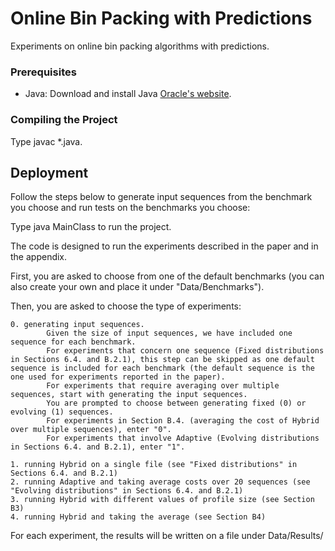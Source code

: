 # Online Bin Packing with Predictions
Experiments on online bin packing algorithms with predictions. 

### Prerequisites

- Java: Download and install Java [Oracle's website](https://www.oracle.com/java/technologies/javase-downloads.html).

### Compiling the Project

Type javac *.java.

## Deployment

Follow the steps below to generate input sequences from the benchmark you choose and run tests on the benchmarks you choose:

Type java MainClass to run the project.

The code is designed to run the experiments described in the paper and in the appendix. 

First, you are asked to choose from one of the default benchmarks (you can also create your own and place it under "Data/Benchmarks").

Then, you are asked to choose the type of experiments:


	0. generating input sequences. 
			Given the size of input sequences, we have included one sequence for each benchmark. 
			For experiments that concern one sequence (Fixed distributions in Sections 6.4. and B.2.1), this step can be skipped as one default sequence is included for each benchmark (the default sequence is the one used for experiments reported in the paper).  
			For experiments that require averaging over multiple sequences, start with generating the input sequences.
			You are prompted to choose between generating fixed (0) or evolving (1) sequences. 
			For experiments in Section B.4. (averaging the cost of Hybrid over multiple sequences), enter "0". 
			For experiments that involve Adaptive (Evolving distributions in Sections 6.4. and B.2.1), enter "1". 

	1. running Hybrid on a single file (see "Fixed distributions" in Sections 6.4. and B.2.1)
	2. running Adaptive and taking average costs over 20 sequences (see "Evolving distributions" in Sections 6.4. and B.2.1)
	3. running Hybrid with different values of profile size (see Section B3)
	4. running Hybrid and taking the average (see Section B4)

For each experiment, the results will be written on a file under Data/Results/
